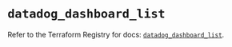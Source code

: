 # `datadog_dashboard_list`

Refer to the Terraform Registry for docs: [`datadog_dashboard_list`](https://registry.terraform.io/providers/datadog/datadog/3.72.0/docs/resources/dashboard_list).
